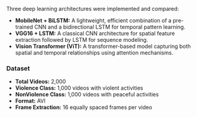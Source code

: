 Three deep learning architectures were implemented and compared:

- **MobileNet + BiLSTM:** A lightweight, efficient combination of a pre-trained CNN and a bidirectional LSTM for temporal pattern learning.
- **VGG16 + LSTM:** A classical CNN architecture for spatial feature extraction followed by LSTM for sequence modeling.
- **Vision Transformer (ViT):** A transformer-based model capturing both spatial and temporal relationships using attention mechanisms.


### Dataset

- **Total Videos:** 2,000  
- **Violence Class:** 1,000 videos with violent activities  
- **NonViolence Class:** 1,000 videos with peaceful activities  
- **Format:** AVI  
- **Frame Extraction:** 16 equally spaced frames per video

